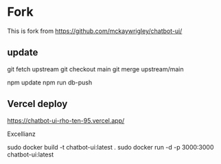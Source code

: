 # Fork
This is fork from https://github.com/mckaywrigley/chatbot-ui/

## update 
git fetch upstream
git checkout main
git merge upstream/main

npm update
npm run db-push

## Vercel deploy

https://chatbot-ui-rho-ten-95.vercel.app/

Excellianz


sudo docker build -t chatbot-ui:latest .
sudo docker run -d -p 3000:3000 chatbot-ui:latest
